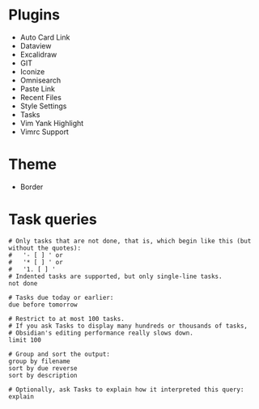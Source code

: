 # Plugins

- Auto Card Link
- Dataview
- Excalidraw
- GIT
- Iconize
- Omnisearch
- Paste Link
- Recent Files
- Style Settings
- Tasks
- Vim Yank Highlight
- Vimrc Support

# Theme
- Border
  
# Task queries

```tasks
# Only tasks that are not done, that is, which begin like this (but without the quotes):
#   '- [ ] ' or
#   '* [ ] ' or
#   '1. [ ] '
# Indented tasks are supported, but only single-line tasks.
not done

# Tasks due today or earlier:
due before tomorrow

# Restrict to at most 100 tasks.
# If you ask Tasks to display many hundreds or thousands of tasks,
# Obsidian's editing performance really slows down.
limit 100

# Group and sort the output:
group by filename
sort by due reverse
sort by description

# Optionally, ask Tasks to explain how it interpreted this query:
explain
```
